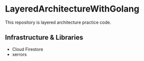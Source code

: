 # LayeredArchitectureWithGolang

This repository is layered architecture practice code.

## Infrastructure & Libraries

- Cloud Firestore
- xerrors
